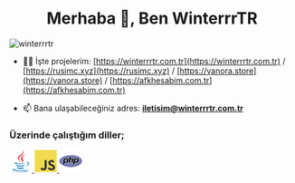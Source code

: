 <h1 align="center">Merhaba 👋, Ben WinterrrTR</h1>

<p align="left"> <img src="https://komarev.com/ghpvc/?username=winterrrtr&label=Profile%20views&color=2edcb9&style=flat" alt="winterrrtr" /> </p>

- 👨‍💻 İşte projelerim: [https://winterrrtr.com.tr](https://winterrrtr.com.tr) / [https://rusimc.xyz](https://rusimc.xyz) / [https://vanora.store](https://vanora.store) / [https://afkhesabim.com.tr](https://afkhesabim.com.tr)

- 📫 Bana ulaşabileceğiniz adres: **iletisim@winterrrtr.com.tr**

<h3 align="left">Üzerinde çalıştığım diller;</h3>
<p align="left">
    <a href="https://www.java.com" target="_blank">
        <img src="https://raw.githubusercontent.com/devicons/devicon/master/icons/java/java-original.svg" alt="java" width="40" height="40"/>
    </a>
    <a href="https://developer.mozilla.org/en-US/docs/Web/JavaScript" target="_blank">
        <img src="https://raw.githubusercontent.com/devicons/devicon/master/icons/javascript/javascript-original.svg" alt="javascript" width="40" height="40"/>
    </a>
    <a href="https://www.php.net" target="_blank">
        <img src="https://raw.githubusercontent.com/devicons/devicon/master/icons/php/php-original.svg" alt="php" width="40" height="40"/>
    </a>
</p>
